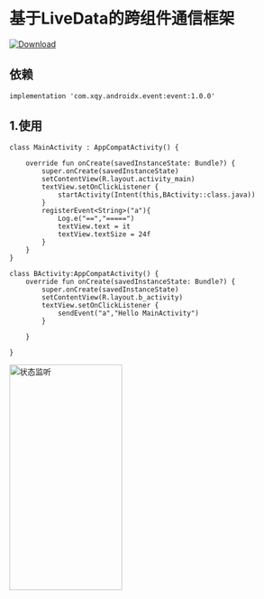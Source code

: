 # 基于LiveData的跨组件通信框架

[ ![Download](https://api.bintray.com/packages/xqy/maven/event/images/download.svg?version=1.0.1) ](https://bintray.com/xqy/maven/event/1.0.1/link)

## 依赖

`implementation 'com.xqy.androidx.event:event:1.0.0'`

## 1.使用

```
class MainActivity : AppCompatActivity() {

    override fun onCreate(savedInstanceState: Bundle?) {
        super.onCreate(savedInstanceState)
        setContentView(R.layout.activity_main)
        textView.setOnClickListener {
            startActivity(Intent(this,BActivity::class.java))
        }
        registerEvent<String>("a"){
            Log.e("==","=====")
            textView.text = it
            textView.textSize = 24f
        }
    }
}

class BActivity:AppCompatActivity() {
    override fun onCreate(savedInstanceState: Bundle?) {
        super.onCreate(savedInstanceState)
        setContentView(R.layout.b_activity)
        textView.setOnClickListener {
            sendEvent("a","Hello MainActivity")
        }

    }

}
```
<img src="https://github.com/xqy666666/EventManager/blob/master/event.gif" width="200" height="400" alt="状态监听"/>

